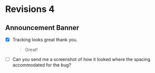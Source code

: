 # Revisions 4

## Announcement Banner

- [x] Tracking looks great thank you.

  > Great!

- [ ] Can you send me a screenshot of how it looked where the spacing accommodated for the bug?
